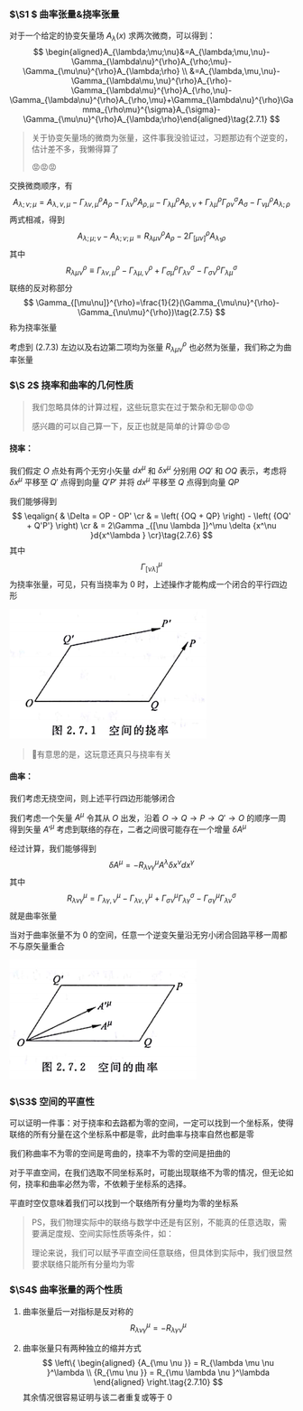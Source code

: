 ### $\S1 $ 曲率张量&挠率张量

对于一个给定的协变矢量场 $A_\lambda(x)$ 求两次微商，可以得到：
$$
\begin{aligned}A_{\lambda;\mu;\nu}&=A_{\lambda;\mu,\nu}-\Gamma_{\lambda\nu}^{\rho}A_{\rho;\mu}-\Gamma_{\mu\nu}^{\rho}A_{\lambda;\rho}
\\
&=A_{\lambda,\mu,\nu}-\Gamma_{\lambda\mu,\nu}^{\rho}A_{\rho}-\Gamma_{\lambda\mu}^{\rho}A_{\rho,\nu}-\Gamma_{\lambda\nu}^{\rho}A_{\rho,\mu}+\Gamma_{\lambda\nu}^{\rho}\Gamma_{\rho\mu}^{\sigma}A_{\sigma}-\Gamma_{\mu\nu}^{\rho}A_{\lambda;\rho}\end{aligned}\tag{2.7.1}
$$

> 关于协变矢量场的微商为张量，这件事我没验证过，习题那边有个逆变的，估计差不多，我懒得算了
>
> 😡😡😡

交换微商顺序，有
$$
A_{\lambda;\nu;\mu}=A_{\lambda,\nu,\mu}-\Gamma_{\lambda\nu,\mu}^{\rho}A_{\rho}-\Gamma_{\lambda\nu}^{\rho}A_{\rho,\mu}-\Gamma_{\lambda\mu}^{\rho}A_{\rho,\nu}+\Gamma_{\lambda\mu}^{\rho}\Gamma_{\rho\nu}^{\sigma}A_{\sigma}-\Gamma_{\nu\mu}^{\rho}A_{\lambda;\rho}\tag{2.7.2}
$$
两式相减，得到
$$
A_{\lambda;\mu;\nu}-A_{\lambda;\nu;\mu}=R_{\lambda\mu\nu}^{\rho}A_{\rho}-2\Gamma_{[\mu\nu]}^{\rho}A_{\lambda_{1}\rho}\tag{2.7.3}
$$
其中
$$
R_{\lambda\mu\nu}^{\rho}\equiv\Gamma_{\lambda\nu,\mu}^{\rho}-\Gamma_{\lambda\mu,\nu}^{\rho}+\Gamma_{\sigma\mu}^{\rho}\Gamma_{\lambda\nu}^{\sigma}-\Gamma_{\sigma\nu}^{\rho}\Gamma_{\lambda\mu}^{\sigma}\tag{2.7.4}
$$
联络的反对称部分
$$
\Gamma_{[\mu\nu]}^{\rho}=\frac{1}{2}(\Gamma_{\mu\nu}^{\rho}-\Gamma_{\nu\mu}^{\rho})\tag{2.7.5}
$$
称为挠率张量

考虑到 $(2.7.3)$ 左边以及右边第二项均为张量 $R_{\lambda\mu\nu}^{\rho}$ 也必然为张量，我们称之为曲率张量



### $\S 2$ 挠率和曲率的几何性质

> 我们忽略具体的计算过程，这些玩意实在过于繁杂和无聊😡😡😡
>
> 感兴趣的可以自己算一下，反正也就是简单的计算😡😡😡

#### 挠率：

我们假定 $O$ 点处有两个无穷小矢量 $dx^\mu$ 和 $\delta x^\mu$ 分别用 $OQ'$ 和 $OQ$ 表示，考虑将 $\delta x^\mu$ 平移至 $Q'$ 点得到向量 $Q'P'$ 并将 $dx^\mu$ 平移至 $Q$ 点得到向量 $QP$ 

我们能够得到
$$
\eqalign{
  & \Delta  = OP - OP'  \cr 
  &  = \left( {OQ + QP} \right) - \left( {OQ' + Q'P'} \right)  \cr 
  &  = 2\Gamma _{[\nu \lambda ]}^\mu \delta {x^\nu }d{x^\lambda } \cr}\tag{2.7.6}
$$
其中 $$\Gamma _{[\nu \lambda ]}^\mu $$ 为挠率张量，可见，只有当挠率为 $0$ 时，上述操作才能构成一个闭合的平行四边形

![image-20250911163731260](./image-20250911163731260.png)

> 🤔有意思的是，这玩意还真只与挠率有关

#### 曲率：

我们考虑无挠空间，则上述平行四边形能够闭合

我们考虑一个矢量 $A^\mu$ 令其从 $O$ 出发，沿着 $O\to Q\to P\to Q'\to O$ 的顺序一周得到矢量 $A'^\mu$ 考虑到联络的存在，二者之间很可能存在一个增量 $\delta A^\mu$ 

经过计算，我们能够得到
$$
\delta {A^\mu } =  - R_{\lambda \nu \gamma }^\mu {A^\lambda }\delta {x^\nu }d{x^\gamma }\tag{2.7.7}
$$
其中
$$
R_{\lambda \nu \gamma }^\mu  = \Gamma _{\lambda \gamma ,\nu }^\mu  - \Gamma _{\lambda \nu ,\gamma }^\mu  + \Gamma _{\sigma \nu }^\mu \Gamma _{\lambda \gamma }^\sigma  - \Gamma _{\sigma \gamma }^\mu \Gamma _{\lambda \nu }^\sigma \tag{2.7.8}
$$
就是曲率张量

当对于曲率张量不为 $0$ 的空间，任意一个逆变矢量沿无穷小闭合回路平移一周都不与原矢量重合

 ![image-20250911164540350](./image-20250911164540350.png)



### $\S3$ 空间的平直性

可以证明一件事：对于挠率和去路都为零的空间，一定可以找到一个坐标系，使得联络的所有分量在这个坐标系中都是零，此时曲率与挠率自然也都是零

我们称曲率不为零的空间是弯曲的，挠率不为零的空间是扭曲的

对于平直空间，在我们选取不同坐标系时，可能出现联络不为零的情况，但无论如何，挠率和曲率必然为零，不依赖于坐标系的选择。

平直时空仅意味着我们可以找到一个联络所有分量均为零的坐标系

> PS，我们物理实际中的联络与数学中还是有区别，不能真的任意选取，需要满足度规、空间实际性质等条件，如：
>
> 理论来说，我们可以赋予平直空间任意联络，但具体到实际中，我们很显然要求联络只能所有分量均为零



### $\S4$ 曲率张量的两个性质

1. 曲率张量后一对指标是反对称的
   $$
   R_{\lambda \nu \gamma }^\mu=-R_{\lambda \gamma \nu }^\mu\tag{2.7.9}
   $$

2. 曲率张量只有两种独立的缩并方式
   $$
   \left\{
   \begin{aligned}
   {A_{\mu \nu }} = R_{\lambda \mu \nu }^\lambda \\
   {R_{\mu \nu }} = R_{\mu \lambda \nu }^\lambda 
   \end{aligned}
   \right.\tag{2.7.10}
   $$
   其余情况很容易证明与该二者重复或等于 $0$




